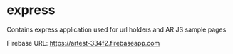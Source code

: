 # express
Contains express application used for url holders and AR JS sample pages

Firebase URL:  https://artest-334f2.firebaseapp.com
